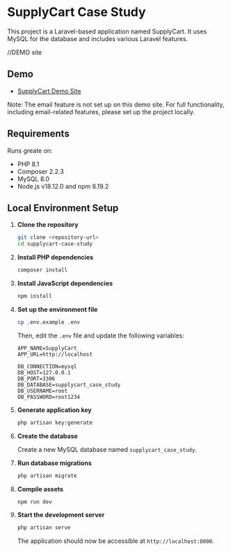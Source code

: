 # SupplyCart Case Study

This project is a Laravel-based application named SupplyCart. It uses MySQL for the database and includes various Laravel features.

//DEMO site
## Demo 
- [SupplyCart Demo Site](https://sandbx.site/)

Note: The email feature is not set up on this demo site. For full functionality, including email-related features, please set up the project locally.

## Requirements

Runs greate on:
- PHP 8.1
- Composer 2.2.3
- MySQL 8.0
- Node.js v18.12.0 and npm 8.19.2

## Local Environment Setup

1. **Clone the repository**

   ```bash
   git clone <repository-url>
   cd supplycart-case-study
   ```

2. **Install PHP dependencies**

   ```bash
   composer install
   ```

3. **Install JavaScript dependencies**

   ```bash
   npm install
   ```

4. **Set up the environment file**

   ```bash
   cp .env.example .env
   ```

   Then, edit the `.env` file and update the following variables:

   ```
   APP_NAME=SupplyCart
   APP_URL=http://localhost

   DB_CONNECTION=mysql
   DB_HOST=127.0.0.1
   DB_PORT=3306
   DB_DATABASE=supplycart_case_study
   DB_USERNAME=root
   DB_PASSWORD=root1234
   ```

5. **Generate application key**

   ```bash
   php artisan key:generate
   ```

6. **Create the database**

   Create a new MySQL database named `supplycart_case_study`.

7. **Run database migrations**

   ```bash
   php artisan migrate
   ```

8. **Compile assets**

   ```bash
   npm run dev
   ```

9. **Start the development server**

   ```bash
   php artisan serve
   ```

   The application should now be accessible at `http://localhost:8000`.


